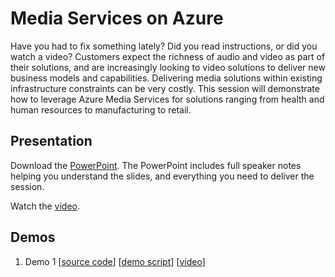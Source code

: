 # Media Services on Azure
Have you had to fix something lately?  Did you read instructions, or did you watch a video?  Customers expect the richness of audio and video as part of their solutions, and are increasingly looking to video solutions to deliver new business models and capabilities.  Delivering media solutions within existing infrastructure constraints can be very costly.  This session will demonstrate how to leverage Azure Media Services for solutions ranging from health and human resources to manufacturing to retail.

## Presentation
Download the [PowerPoint](https://github.com/GSIAzureCOE/Media-Services/blob/master/todo.pptx).
The PowerPoint includes full speaker notes helping you understand the slides, and everything you need to deliver the session.

Watch the [video](https://gsiazurecoecontent.blob.core.windows.net/media-services/todo.mp4).

## Demos
1. Demo 1
[[source code](https://github.com/GSIAzureCOE/Media-Services/blob/master/todo)]
[[demo script](https://github.com/GSIAzureCOE/Media-Services/blob/master/todo.docx)]
[[video](https://gsiazurecoecontent.blob.core.windows.net/media-services/todo.mp4)]
